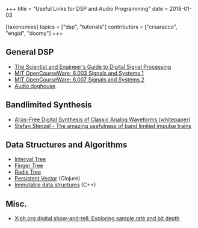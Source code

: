 +++
title = "Useful Links for DSP and Audio Programming"
date = 2018-01-03

[taxonomies]
topics = ["dsp", "tutorials"]
contributors = ["crsaracco", "engid", "doomy"]
+++

## General DSP
 - [The Scientist and Engineer's Guide to Digital Signal Processing](http://www.dspguide.com/)
 - [MIT OpenCourseWare: 6.003 Signals and Systems 1](https://ocw.mit.edu/courses/electrical-engineering-and-computer-science/6-003-signals-and-systems-fall-2011/)
 - [MIT OpenCourseWare: 6.007 Signals and Systems 2](https://ocw.mit.edu/resources/res-6-007-signals-and-systems-spring-2011/)
 - [Audio doghouse](https://www.objc.io/issues/24-audio/audio-dog-house/)

## Bandlimited Synthesis
 - [Alias-Free Digital Synthesis of Classic Analog Waveforms (whitepaper)](https://ccrma.stanford.edu/~stilti/papers/blit.pdf)
 - [Stefan Stenzel - The amazing usefulness of band limited impulse trains](https://www.youtube.com/watch?v=lpM4Tawq-XU)

## Data Structures and Algorithms
 - [Interval Tree](https://en.wikipedia.org/wiki/Interval_tree)
 - [Finger Tree](https://en.wikipedia.org/wiki/Finger_tree)
 - [Radix Tree](https://en.wikipedia.org/wiki/Radix_tree)
 - [Persistent Vector](https://hypirion.com/musings/understanding-persistent-vector-pt-1) (Clojure)
 - [Immutable data structures](https://www.youtube.com/watch?v=ZsryQp0UAC8) (C++)

## Misc.
 - [Xiph.org digital show-and-tell: Exploring sample rate and bit depth](https://xiph.org/video/vid2.shtml)
